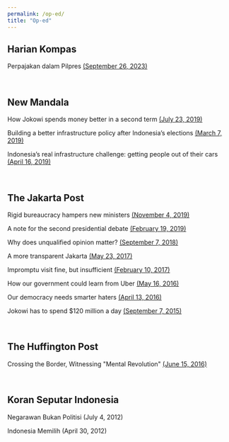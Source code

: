 ```yaml
---
permalink: /op-ed/
title: "Op-ed"
---
```


Harian Kompas
---
Perpajakan dalam Pilpres [(September 26, 2023)](https://www.kompas.id/baca/opini/2023/09/25/perpajakan-dalam-pilpres)

<br />

New Mandala
---
How Jokowi spends money better in a second term [(July 23, 2019)](https://www.newmandala.org/how-jokowi-spends-money-better-in-a-second-term/)

Building a better infrastructure policy after Indonesia’s elections [(March 7, 2019)](https://www.newmandala.org/building-a-better-infrastructure-policy-after-indonesias-elections/)

Indonesia’s real infrastructure challenge: getting people out of their cars [(April 16, 2019)](https://www.newmandala.org/indonesias-real-infrastructure-challenge-getting-people-out-of-their-cars/)

<br />

The Jakarta Post
---
Rigid bureaucracy hampers new ministers [(November 4, 2019)](https://www.thejakartapost.com/academia/2019/11/04/rigid-bureaucracy-hampers-new-ministers.html)

A note for the second presidential debate [(February 19, 2019)](https://www.thejakartapost.com/academia/2019/02/16/a-note-for-the-second-presidential-debate.html)

Why does unqualified opinion matter? [(September 7, 2018)](https://www.thejakartapost.com/academia/2018/09/07/why-does-unqualified-opinion-matter.html)

A more transparent Jakarta [(May 23, 2017)](https://www.thejakartapost.com/academia/2017/05/23/a-more-transparent-jakarta.html)

Impromptu visit fine, but insufficient [(February 10, 2017)](https://www.thejakartapost.com/academia/2017/02/10/impromptu-visits-fine-but-insufficient.html)

How our government could learn from Uber [(May 16, 2016)](https://www.thejakartapost.com/academia/2016/05/16/how-our-government-could-learn-from-uber.html)

Our democracy needs smarter haters [(April 13, 2016)](https://www.thejakartapost.com/academia/2016/04/13/our-democracy-needs-smarter-haters.html)

Jokowi has to spend $120 million a day [(September 7, 2015)](https://www.thejakartapost.com/news/2015/09/07/jokowi-has-spend-120-million-a-day.html)

<br />

The Huffington Post
---
Crossing the Border, Witnessing "Mental Revolution" [(June 15, 2016)](https://www.huffpost.com/entry/crossing-the-border-witnessing-mental-revolution_b_5761dc6ae4b07d4d0a41aa7b)

<br />

Koran Seputar Indonesia
---
Negarawan Bukan Politisi (July 4, 2012)

Indonesia Memilih (April 30, 2012)

<br />
